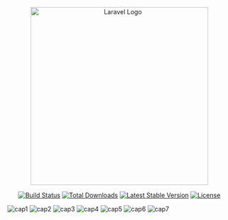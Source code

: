 <p align="center"><a href="https://laravel.com" target="_blank"><img src="https://raw.githubusercontent.com/laravel/art/master/logo-lockup/5%20SVG/2%20CMYK/1%20Full%20Color/laravel-logolockup-cmyk-red.svg" width="400" alt="Laravel Logo"></a></p>

<p align="center">
<a href="https://github.com/laravel/framework/actions"><img src="https://github.com/laravel/framework/workflows/tests/badge.svg" alt="Build Status"></a>
<a href="https://packagist.org/packages/laravel/framework"><img src="https://img.shields.io/packagist/dt/laravel/framework" alt="Total Downloads"></a>
<a href="https://packagist.org/packages/laravel/framework"><img src="https://img.shields.io/packagist/v/laravel/framework" alt="Latest Stable Version"></a>
<a href="https://packagist.org/packages/laravel/framework"><img src="https://img.shields.io/packagist/l/laravel/framework" alt="License"></a>
</p>

![cap1](https://github.com/user-attachments/assets/76ebd7fe-9264-4bf0-bd4a-8e1a10009543)
![cap2](https://github.com/user-attachments/assets/4df67313-6dde-4a4c-8ba0-348a9585c01a)
![cap3](https://github.com/user-attachments/assets/a72bbff7-276a-45f5-a30e-272b74efd121)
![cap4](https://github.com/user-attachments/assets/a04e6684-cd68-4907-a12f-441a435fd8b0)
![cap5](https://github.com/user-attachments/assets/edee1caa-d766-4604-9a85-9afeca8de4a5)
![cap6](https://github.com/user-attachments/assets/2c127085-8243-4b1a-b1b3-37c7a27b676c)
![cap7](https://github.com/user-attachments/assets/1825495f-4ded-4219-b3d5-51a7c607cdbc)





